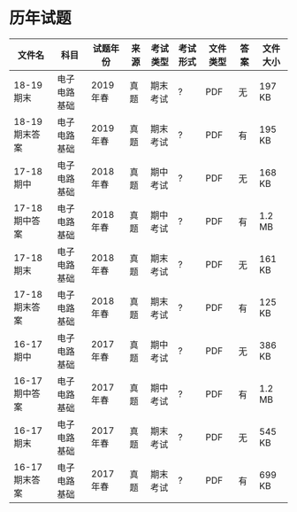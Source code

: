 # 历年试题

文件名|科目|试题年份|来源|考试类型|考试形式|文件类型|答案|文件大小
---|---|---|---|---|---|---|---|---
18-19期末|电子电路基础|2019年春|真题|期末考试|?|PDF|无|197 KB
18-19期末答案|电子电路基础|2019年春|真题|期末考试|?|PDF|有|195 KB
17-18期中|电子电路基础|2018年春|真题|期中考试|?|PDF|无|168 KB
17-18期中答案|电子电路基础|2018年春|真题|期中考试|?|PDF|有|1.2 MB
17-18期末|电子电路基础|2018年春|真题|期末考试|?|PDF|无|161 KB
17-18期末答案|电子电路基础|2018年春|真题|期末考试|?|PDF|有|125 KB
16-17期中|电子电路基础|2017年春|真题|期中考试|?|PDF|无|386 KB
16-17期中答案|电子电路基础|2017年春|真题|期中考试|?|PDF|有|1.2 MB
16-17期末|电子电路基础|2017年春|真题|期末考试|?|PDF|无|545 KB
16-17期末答案|电子电路基础|2017年春|真题|期末考试|?|PDF|有|699 KB
